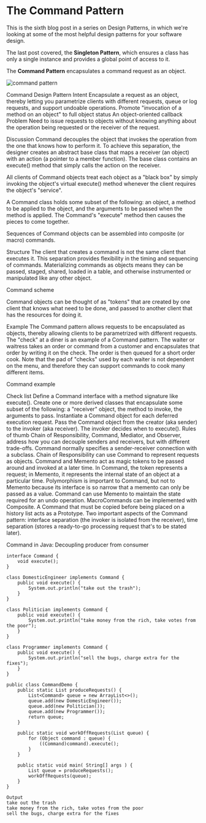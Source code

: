 # The Command Pattern #

This is the sixth blog post in a series on Design Patterns, in which we're looking at some of the most helpful design patterns for your software design.

The last post covered, the **Singleton Pattern**, which ensures a class has only a single instance and provides a global point of access to it.

The **Command Pattern** encapsulates a command request as an object.

![command pattern](https://user-images.githubusercontent.com/63193195/81503957-7fa2eb80-92de-11ea-8ea5-276f3306829c.jpg)

Command Design Pattern Intent Encapsulate a request as an object, thereby letting you parametrize clients with different requests, queue or log requests, and support undoable operations. Promote "invocation of a method on an object" to full object status An object-oriented callback Problem Need to issue requests to objects without knowing anything about the operation being requested or the receiver of the request.

Discussion Command decouples the object that invokes the operation from the one that knows how to perform it. To achieve this separation, the designer creates an abstract base class that maps a receiver (an object) with an action (a pointer to a member function). The base class contains an execute() method that simply calls the action on the receiver.

All clients of Command objects treat each object as a "black box" by simply invoking the object's virtual execute() method whenever the client requires the object's "service".

A Command class holds some subset of the following: an object, a method to be applied to the object, and the arguments to be passed when the method is applied. The Command's "execute" method then causes the pieces to come together.

Sequences of Command objects can be assembled into composite (or macro) commands.

Structure The client that creates a command is not the same client that executes it. This separation provides flexibility in the timing and sequencing of commands. Materializing commands as objects means they can be passed, staged, shared, loaded in a table, and otherwise instrumented or manipulated like any other object.

Command scheme

Command objects can be thought of as "tokens" that are created by one client that knows what need to be done, and passed to another client that has the resources for doing it.

Example The Command pattern allows requests to be encapsulated as objects, thereby allowing clients to be parametrized with different requests. The "check" at a diner is an example of a Command pattern. The waiter or waitress takes an order or command from a customer and encapsulates that order by writing it on the check. The order is then queued for a short order cook. Note that the pad of "checks" used by each waiter is not dependent on the menu, and therefore they can support commands to cook many different items.

Command example

Check list Define a Command interface with a method signature like execute(). Create one or more derived classes that encapsulate some subset of the following: a "receiver" object, the method to invoke, the arguments to pass. Instantiate a Command object for each deferred execution request. Pass the Command object from the creator (aka sender) to the invoker (aka receiver). The invoker decides when to execute(). Rules of thumb Chain of Responsibility, Command, Mediator, and Observer, address how you can decouple senders and receivers, but with different trade-offs. Command normally specifies a sender-receiver connection with a subclass. Chain of Responsibility can use Command to represent requests as objects. Command and Memento act as magic tokens to be passed around and invoked at a later time. In Command, the token represents a request; in Memento, it represents the internal state of an object at a particular time. Polymorphism is important to Command, but not to Memento because its interface is so narrow that a memento can only be passed as a value. Command can use Memento to maintain the state required for an undo operation. MacroCommands can be implemented with Composite. A Command that must be copied before being placed on a history list acts as a Prototype. Two important aspects of the Command pattern: interface separation (the invoker is isolated from the receiver), time separation (stores a ready-to-go processing request that's to be stated later).

Command in Java: Decoupling producer from consumer

```
interface Command {
    void execute();
}

class DomesticEngineer implements Command {
    public void execute() {
        System.out.println("take out the trash");
    }
}

class Politician implements Command {
    public void execute() {
        System.out.println("take money from the rich, take votes from the poor");
    }
}

class Programmer implements Command {
    public void execute() {
        System.out.println("sell the bugs, charge extra for the fixes");
    }
}

public class CommandDemo {
    public static List produceRequests() {
        List<Command> queue = new ArrayList<>();
        queue.add(new DomesticEngineer());
        queue.add(new Politician());
        queue.add(new Programmer());
        return queue;
    }

    public static void workOffRequests(List queue) {
        for (Object command : queue) {
            ((Command)command).execute();
        }
    }

    public static void main( String[] args ) {
        List queue = produceRequests();
        workOffRequests(queue);
    }
}
```
```
Output
take out the trash
take money from the rich, take votes from the poor
sell the bugs, charge extra for the fixes
```
